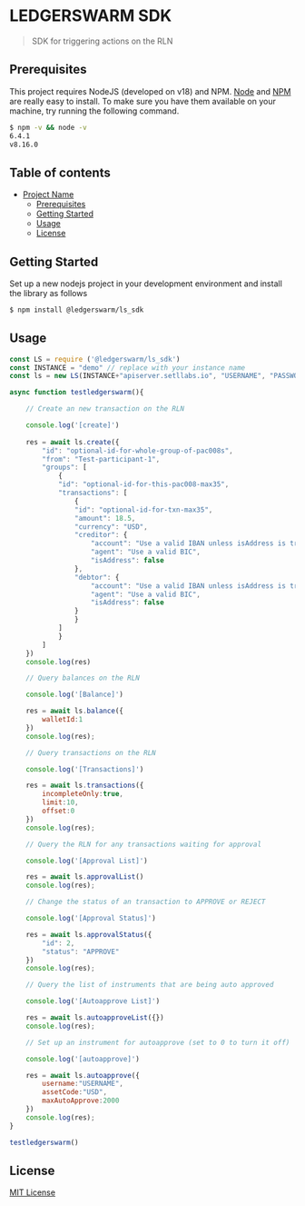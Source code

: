 # LEDGERSWARM SDK

> SDK for triggering actions on the RLN 

## Prerequisites

This project requires NodeJS (developed on v18) and NPM.
[Node](http://nodejs.org/) and [NPM](https://npmjs.org/) are really easy to install.
To make sure you have them available on your machine,
try running the following command.

```sh
$ npm -v && node -v
6.4.1
v8.16.0
```

## Table of contents

- [Project Name](#project-name)
  - [Prerequisites](#prerequisites)
  - [Getting Started](#getting-started)
  - [Usage](#usage)
  - [License](#license)

## Getting Started

Set up a new nodejs project in your development environment and install the library as follows

```sh
$ npm install @ledgerswarm/ls_sdk
```

## Usage

```js
const LS = require ('@ledgerswarm/ls_sdk')
const INSTANCE = "demo" // replace with your instance name
const ls = new LS(INSTANCE+"apiserver.setllabs.io", "USERNAME", "PASSWORD");

async function testledgerswarm(){

    // Create an new transaction on the RLN

    console.log('[create]')
    
    res = await ls.create({
        "id": "optional-id-for-whole-group-of-pac008s",
        "from": "Test-participant-1",
        "groups": [
            {
            "id": "optional-id-for-this-pac008-max35",
            "transactions": [
                {
                "id": "optional-id-for-txn-max35",
                "amount": 18.5,
                "currency": "USD",
                "creditor": {
                    "account": "Use a valid IBAN unless isAddress is true",
                    "agent": "Use a valid BIC",
                    "isAddress": false
                },
                "debtor": {
                    "account": "Use a valid IBAN unless isAddress is true",
                    "agent": "Use a valid BIC",
                    "isAddress": false
                }
                }
            ]
            }
        ]
    })
    console.log(res)

    // Query balances on the RLN

    console.log('[Balance]')

    res = await ls.balance({
        walletId:1
    }) 
    console.log(res);

    // Query transactions on the RLN

    console.log('[Transactions]')

    res = await ls.transactions({
        incompleteOnly:true, 
        limit:10, 
        offset:0
    })
    console.log(res);

    // Query the RLN for any transactions waiting for approval

    console.log('[Approval List]')

    res = await ls.approvalList()
    console.log(res);

    // Change the status of an transaction to APPROVE or REJECT

    console.log('[Approval Status]')

    res = await ls.approvalStatus({
        "id": 2,
        "status": "APPROVE"
    })
    console.log(res);

    // Query the list of instruments that are being auto approved

    console.log('[Autoapprove List]')

    res = await ls.autoapproveList({})
    console.log(res);

    // Set up an instrument for autoapprove (set to 0 to turn it off)

    console.log('[autoapprove]')

    res = await ls.autoapprove({
        username:"USERNAME", 
        assetCode:"USD", 
        maxAutoApprove:2000
    })
    console.log(res);
}

testledgerswarm()
```



## License

[MIT License](https://andreasonny.mit-license.org/2019) 